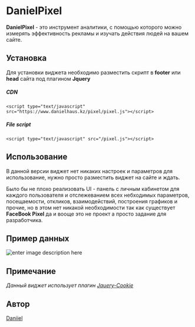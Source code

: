 
# DanielPixel
**DanielPixel** - это инструмент аналитики, с помощью которого можно измерять 
эффективность рекламы и изучать действия людей на вашем сайте.

## Установка

Для установки виджета необходимо разместить скрипт в **footer** или **head** сайта под плагином **Jquery**

##### CDN

    <script type="text/javascript" src="https://www.danielhaus.kz/pixel/pixel.js"></script> 

##### File script

    <script type="text/javascript" src="/pixel.js"></script> 


## Использование
В данной версии  виджет нет никаких настроек и параметров для использование, нужно просто разместить виджет на сайте и ждать. 

Было бы не плохо реализовать UI - панель с личным кабинетом для каждого пользователя и отслежеванием всех небходимых параметров, посещаемости, откликов, взаимодействий, построения графиков и прочие, но в этом нет никакой необходимости так как существует **FaceBook Pixel** да и вооще это не проект а просто задание для разработчика.

## Пример данных

![enter image description here](https://www.danielhaus.kz/test.jpg)

## Примечание

*Данный виджет использует плагин  [Jquery-Cookie](https://github.com/carhartl/jquery-cookie "Jquery-Cookie")*

## Автор
[Daniiel](https://www.instagram.com/daniil.shabatko/ "Daniiel")
